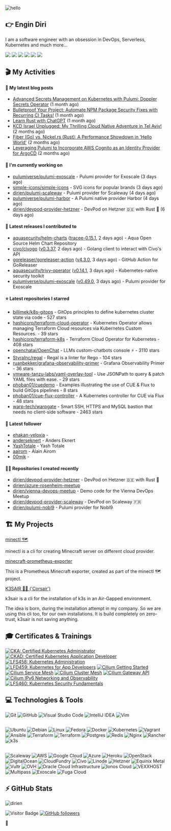![hello](https://media.giphy.com/media/3ornk57KwDXf81rjWM/giphy.gif)

## 👉 Engin Diri

I am a software engineer with an obsession in DevOps, Serverless, Kubernetes and much more...

[![](https://img.shields.io/badge/-@__ediri-%231DA1F2?style=for-the-badge&logo=twitter&logoColor=ffffff)](https://twitter.com/_ediri)
[![](https://img.shields.io/badge/@_ediri@cloud--native.social-6364FF?style=for-the-badge&logo=mastodon&logoColor=white)](https://cloud-native.social/@_ediri)
[![](https://img.shields.io/badge/-@dirien-%23181717?style=for-the-badge&logo=github)](https://github.com/dirien)
[![](https://img.shields.io/badge/-@__ediri-E4405F?style=for-the-badge&logo=instagram&logoColor=white)](https://www.instagram.com/_ediri/)
[![](https://img.shields.io/badge/dirien-003366?style=for-the-badge&logo=linuxfoundation&logoColor=white)](https://openprofile.dev/profile/dirien)
[![](https://img.shields.io/badge/-blog.ediri.io-2962FF?style=for-the-badge&logo=hashnode&logoColor=white)](https://blog.ediri.io/)

## 🎬 My Activities

#### 📖 My latest blog posts
- [Advanced Secrets Management on Kubernetes with Pulumi: Doppler Secrets Operator](https://blog.ediri.io/advanced-secrets-management-on-kubernetes-with-pulumi-doppler-secrets-operator) (1 month ago)
- [Bulletproof Your Project: Automate NPM Package Security Fixes with Recurring CI Tasks!](https://blog.ediri.io/bulletproof-your-project-automate-npm-package-security-fixes-with-recurring-ci-tasks) (1 month ago)
- [Learn Rust with ChatGPT](https://blog.ediri.io/learn-rust-with-chatgpt) (1 month ago)
- [KCD Israel Unplugged: My Thrilling Cloud Native Adventure in Tel Aviv!](https://blog.ediri.io/kcd-israel-unplugged-my-thrilling-cloud-native-adventure-in-tel-aviv) (2 months ago)
- [Fiber (Go) vs. Nickel.rs (Rust): A Performance Showdown in &#39;Hello World&#39;](https://blog.ediri.io/fiber-go-vs-nickelrs-rust-a-performance-showdown-in-hello-world) (2 months ago)
- [Leveraging Pulumi to Incorporate AWS Cognito as an Identity Provider for ArgoCD](https://blog.ediri.io/leveraging-pulumi-to-incorporate-aws-cognito-as-an-identity-provider-for-argocd) (2 months ago)

#### 👷 I'm currently working on

- [pulumiverse/pulumi-exoscale](https://github.com/pulumiverse/pulumi-exoscale) - Pulumi provider for Exoscale (3 days ago)
- [simple-icons/simple-icons](https://github.com/simple-icons/simple-icons) - SVG icons for popular brands (3 days ago)
- [dirien/pulumi-scaleway](https://github.com/dirien/pulumi-scaleway) - Pulumi provider for Scaleway (4 days ago)
- [pulumiverse/pulumi-harbor](https://github.com/pulumiverse/pulumi-harbor) - A Pulumi native provider Harbor (4 days ago)
- [dirien/devpod-provider-hetzner](https://github.com/dirien/devpod-provider-hetzner) - DevPod on Hetzner 🇩🇪 with Rust 🦀 (6 days ago)

#### 🚀 Latest releases I contributed to

- [aquasecurity/helm-charts](https://github.com/aquasecurity/helm-charts) ([tracee-0.15.1](https://github.com/aquasecurity/helm-charts/releases/tag/tracee-0.15.1), 2 days ago) - Aqua Open Source Helm Chart Repository
- [civo/civogo](https://github.com/civo/civogo) ([v0.3.37](https://github.com/civo/civogo/releases/tag/v0.3.37), 2 days ago) - Golang client to interact with Civo&#39;s API
- [goreleaser/goreleaser-action](https://github.com/goreleaser/goreleaser-action) ([v4.3.0](https://github.com/goreleaser/goreleaser-action/releases/tag/v4.3.0), 3 days ago) - GitHub Action for GoReleaser
- [aquasecurity/trivy-operator](https://github.com/aquasecurity/trivy-operator) ([v0.14.1](https://github.com/aquasecurity/trivy-operator/releases/tag/v0.14.1), 3 days ago) - Kubernetes-native security toolkit
- [pulumiverse/pulumi-exoscale](https://github.com/pulumiverse/pulumi-exoscale) ([v0.49.0](https://github.com/pulumiverse/pulumi-exoscale/releases/tag/v0.49.0), 3 days ago) - Pulumi provider for Exoscale

#### ⭐ Latest repositories I starred

- [billimek/k8s-gitops](https://github.com/billimek/k8s-gitops) - GitOps principles to define kubernetes cluster state via code - 527 stars
- [hashicorp/terraform-cloud-operator](https://github.com/hashicorp/terraform-cloud-operator) - Kubernetes Operator allows managing Terraform Cloud resources via Kubernetes Custom Resources. - 39 stars
- [hashicorp/terraform-k8s](https://github.com/hashicorp/terraform-k8s) - Terraform Cloud Operator for Kubernetes - 408 stars
- [openchatai/OpenChat](https://github.com/openchatai/OpenChat) - LLMs custom-chatbots console ⚡ - 3110 stars
- [StyraInc/regal](https://github.com/StyraInc/regal) - Regal is a linter for Rego - 104 stars
- [ruanbekker/grafana-observability-primer](https://github.com/ruanbekker/grafana-observability-primer) - Grafana Observability Primer - 36 stars
- [vmware-tanzu-labs/yaml-overlay-tool](https://github.com/vmware-tanzu-labs/yaml-overlay-tool) - Use JSONPath to query &amp; patch YAML files with ease. - 29 stars
- [phoban01/cuedemo](https://github.com/phoban01/cuedemo) - Examples illustrating the use of CUE &amp; Flux to build GitOps pipelines - 8 stars
- [phoban01/cue-flux-controller](https://github.com/phoban01/cue-flux-controller) - A Kubernetes controller for CUE via Flux - 48 stars
- [warp-tech/warpgate](https://github.com/warp-tech/warpgate) - Smart SSH, HTTPS and MySQL bastion that needs no client-side software - 2463 stars

#### 👥 Latest follower

- [ehakan-veloxia](https://github.com/ehakan-veloxia) - 
- [anderseknert](https://github.com/anderseknert) - Anders Eknert
- [YashTotale](https://github.com/YashTotale) - Yash Totale
- [aairom](https://github.com/aairom) - Alain Airom
- [00mjk](https://github.com/00mjk) - 

#### 👨‍💻 Repositories I created recently

- [dirien/devpod-provider-hetzner](https://github.com/dirien/devpod-provider-hetzner) - DevPod on Hetzner 🇩🇪 with Rust 🦀
- [dirien/azure-rosenheim-meetup](https://github.com/dirien/azure-rosenheim-meetup)
- [dirien/vienna-devops-meetup](https://github.com/dirien/vienna-devops-meetup) - Demo code for the Vienna DevOps Meetup
- [dirien/devpod-provider-scaleway](https://github.com/dirien/devpod-provider-scaleway) - DevPod on Scaleway 🇫🇷
- [dirien/pulumi-nobl9](https://github.com/dirien/pulumi-nobl9) - Pulumi provider for Nobl9


## 🏗️ My Projects
[minectl 🗺](https://github.com/dirien/minectl)

minectl is a cli for creating Minecraft server on different cloud provider.

[minecraft-prometheus-exporter](https://github.com/dirien/minecraft-prometheus-exporter)

This is a Prometheus Minecraft exporter, created as part of the minectl 🗺 project.

[K3SAIR 🏴‍☠️️ ('Corsair')](https://github.com/dirien/k3sair-cli)

k3sair is a cli for the installation of k3s in an Air-Gapped environment.

The idea is born, during the installation attempt in my company. So we are using this cli too, for our own
installations. It is build completely on zero-trust, k3sair is not saving anything.

## 🎓 Certificates & Trainings

<!--START_SECTION:badges-->

[![CKA: Certified Kubernetes Administrator](https://images.credly.com/size/110x110/images/8b8ed108-e77d-4396-ac59-2504583b9d54/cka_from_cncfsite__281_29.png)](http://www.credly.com/badges/9d947b2a-e186-40a0-bf4c-0d513ebab6d6 "CKA: Certified Kubernetes Administrator")
[![CKAD: Certified Kubernetes Application Developer](https://images.credly.com/size/110x110/images/f88d800c-5261-45c6-9515-0458e31c3e16/ckad_from_cncfsite.png)](http://www.credly.com/badges/492ae49a-b546-4451-b90d-73451e078ed7 "CKAD: Certified Kubernetes Application Developer")
[![LFS458: Kubernetes Administration](https://images.credly.com/size/110x110/images/ed2a2973-5dd0-43b8-9f43-ccd00db9b160/LF_logobadge.png)](http://www.credly.com/badges/d0e3043e-4d3a-4af1-9dc4-dbaadd4a8e88 "LFS458: Kubernetes Administration")
[![LFD459: Kubernetes for App Developers](https://images.credly.com/size/110x110/images/d2d0c23b-5e65-4eba-8d72-927a3a9c2a0b/LF_logobadge.png)](http://www.credly.com/badges/4d2b1460-b7f4-41c3-a20e-91d2faacd701 "LFD459: Kubernetes for App Developers")
[![Cilium Getting Started](https://images.credly.com/size/110x110/images/8005660c-ff3b-40d3-8546-c6dd668be4ab/image.png)](http://www.credly.com/badges/aaf501ac-2ccf-485c-b976-4861815f7ce6 "Cilium Getting Started")
[![Cilium Service Mesh](https://images.credly.com/size/110x110/images/e66caa4d-9994-40f4-b88d-37531f48f272/image.png)](http://www.credly.com/badges/0a7cbad3-9136-4a86-a573-e0af4a39b5ca "Cilium Service Mesh")
[![Cilium Cluster Mesh](https://images.credly.com/size/110x110/images/6ccb5dc3-1519-4fe9-b553-cd5e3fbe1ef0/image.png)](http://www.credly.com/badges/2272b1df-3087-4044-b7e3-a1842dbff6a5 "Cilium Cluster Mesh")
[![Cilium Gateway API](https://images.credly.com/size/110x110/images/6e55889e-e701-4b2f-86ec-750c9a35a651/image.png)](http://www.credly.com/badges/68bb9d11-b199-4a00-a3c8-c282d7ddbde5 "Cilium Gateway API")
[![Cilium IPv6 Networking and Observability](https://images.credly.com/size/110x110/images/35853eea-a377-495b-88b6-c20bf5fbe72c/image.png)](http://www.credly.com/badges/ed925e87-d542-441f-a507-6da6826620cb "Cilium IPv6 Networking and Observability")
[![LFS460: Kubernetes Security Fundamentals](https://images.credly.com/size/110x110/images/e43a62e0-ce7b-40c2-9f04-ab0f3809f827/LF_logobadge.png)](http://www.credly.com/badges/c2872a4c-4d78-4e83-b799-36d203fad483 "LFS460: Kubernetes Security Fundamentals")
<!--END_SECTION:badges-->

## 💻 Technologies & Tools

![Git](https://img.shields.io/badge/git-%23F05033.svg?style=for-the-badge&logo=git&logoColor=white)
![GitHub](https://img.shields.io/badge/github-%23121011.svg?style=for-the-badge&logo=github&logoColor=white)
![Visual Studio Code](https://img.shields.io/badge/VisualStudioCode-0078d7.svg?style=for-the-badge&logo=visual-studio-code&logoColor=white)
![IntelliJ IDEA](https://img.shields.io/badge/IntelliJIDEA-000000.svg?style=for-the-badge&logo=intellij-idea&logoColor=white)
![Vim](https://img.shields.io/badge/VIM-%2311AB00.svg?style=for-the-badge&logo=vim&logoColor=white)

##

![Ubuntu](https://img.shields.io/badge/Ubuntu-E95420?style=for-the-badge&logo=ubuntu&logoColor=white)
![Debian](https://img.shields.io/badge/Debian-D70A53?style=for-the-badge&logo=debian&logoColor=white)
![Linux](https://img.shields.io/badge/Linux-FCC624?style=for-the-badge&logo=linux&logoColor=black)
![Fedora](https://img.shields.io/badge/Fedora-294172?style=for-the-badge&logo=fedora&logoColor=white)
![Docker](https://img.shields.io/badge/docker-0db7ed.svg?style=for-the-badge&logo=docker&logoColor=white)
![Kubernetes](https://img.shields.io/badge/kubernetes-326ce5.svg?style=for-the-badge&logo=kubernetes&logoColor=white)
![Vagrant](https://img.shields.io/badge/vagrant-1563FF.svg?style=for-the-badge&logo=vagrant&logoColor=white)
![Ansible](https://img.shields.io/badge/ansible-1A1918.svg?style=for-the-badge&logo=ansible&logoColor=white)
![Terraform](https://img.shields.io/badge/terraform-5835CC.svg?style=for-the-badge&logo=terraform&logoColor=white)
![Terraform](https://img.shields.io/badge/pulumi-8A3391.svg?style=for-the-badge&logo=pulumi&logoColor=white)
![Postgres](https://img.shields.io/badge/postgres-316192.svg?style=for-the-badge&logo=postgresql&logoColor=white)
![Redis](https://img.shields.io/badge/redis-DD0031.svg?style=for-the-badge&logo=redis&logoColor=white)
![Nginx](https://img.shields.io/badge/nginx-009639.svg?style=for-the-badge&logo=nginx&logoColor=white)
![Rancher](https://img.shields.io/badge/rancher-0075A8.svg?style=for-the-badge&logo=rancher&logoColor=white)
![k3s](https://img.shields.io/badge/k3s-FFC61C.svg?style=for-the-badge&logo=&logoColor=white)

##

![Scaleway](https://img.shields.io/badge/SCALEWAY-4f0599.svg?style=for-the-badge&logo=scaleway&logoColor=white)
![AWS](https://img.shields.io/badge/AWS-FF9900.svg?style=for-the-badge&logo=amazon-aws&logoColor=white)
![Google Cloud](https://img.shields.io/badge/GoogleCloud-4285F4.svg?style=for-the-badge&logo=google-cloud&logoColor=white)
![Azure](https://img.shields.io/badge/azure-0078D4.svg?style=for-the-badge&logo=microsoft-azure&logoColor=white)
![Heroku](https://img.shields.io/badge/heroku-430098.svg?style=for-the-badge&logo=heroku&logoColor=white)
![OpenStack](https://img.shields.io/badge/Openstack-f01742.svg?style=for-the-badge&logo=openstack&logoColor=white)
![DigitalOcean](https://img.shields.io/badge/DigitalOcean-0080FF.svg?style=for-the-badge&logo=DigitalOcean&logoColor=white)
![CloudFundry](https://img.shields.io/badge/CloudFoundry-0C9ED5.svg?style=for-the-badge&logo=cloudfoundry&logoColor=white)
![Civo](https://img.shields.io/badge/civo-239DFF.svg?style=for-the-badge&logo=civo&logoColor=white)
![Linode](https://img.shields.io/badge/linode-00A95C?style=for-the-badge&logo=linode&logoColor=white)
![Hetzner](https://img.shields.io/badge/hetzner-d50c2d?style=for-the-badge&logo=hetzner&logoColor=white)
![Equinix Metal](https://img.shields.io/badge/equinix--metal-d10810?style=for-the-badge&logo=equinixmetal&logoColor=white)
![Vultr](https://img.shields.io/badge/vultr-007BFC?style=for-the-badge&logo=vultr&logoColor=white)
![OVH](https://img.shields.io/badge/ovh-123F6D?style=for-the-badge&logo=ovh&logoColor=white)
![Oracle Cloud Infrastructure](https://img.shields.io/badge/Oracle_Cloud_Infrastructure-F80000?style=for-the-badge&logo=oracle&logoColor=white)
![Ionos Cloud](https://img.shields.io/badge/ionos--cloud-003D8F?style=for-the-badge&logo=ionos&logoColor=white)
![VEXXHOST](https://img.shields.io/badge/VEXXHOST-2A1659?style=for-the-badge&logo=vexxhost&logoColor=white)
![Multipass](https://img.shields.io/badge/Multipass-E95420?style=for-the-badge&logo=ubuntu&logoColor=white)
![Exoscale](https://img.shields.io/badge/Exoscale-DA291C?style=for-the-badge&logo=exoscale&logoColor=white)
![Fuga Cloud](https://img.shields.io/badge/fuga_cloud-242F4B?style=for-the-badge&logo=fugacloud&logoColor=white)

## ⚡ GitHub Stats

![dirien](https://github-readme-stats.vercel.app/api?username=dirien&show_icons=true&count_private=true&theme=dracula)

![Visitor Badge](https://visitor-badge.laobi.icu/badge?page_id=dirien)
[![GitHub followers](https://img.shields.io/github/followers/dirien.svg?style=social&label=Follow&maxAge=2592000)](https://github.com/dirien?tab=followers)

🧿
